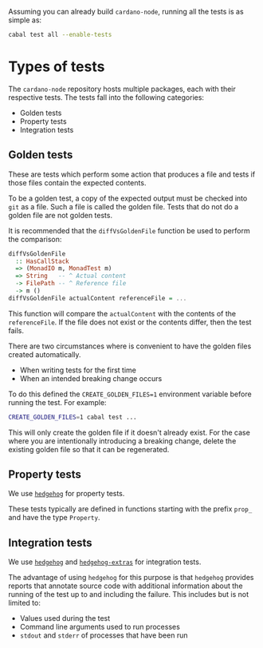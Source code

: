 Assuming you can already build `cardano-node`, running all the tests is as simple as:

```bash
cabal test all --enable-tests
```

# Types of tests

The `cardano-node` repository hosts multiple packages, each with their respective tests.  The tests fall into the following categories:

* Golden tests
* Property tests
* Integration tests

## Golden tests
These are tests which perform some action that produces a file and tests if those files contain the expected contents.

To be a golden test, a copy of the expected output must be checked into `git` as a file.  Such a file is called the golden file.  Tests that do not do a golden file are not golden tests.

It is recommended that the `diffVsGoldenFile` function be used to perform the comparison:

```haskell
diffVsGoldenFile
  :: HasCallStack
  => (MonadIO m, MonadTest m)
  => String   -- ^ Actual content
  -> FilePath -- ^ Reference file
  -> m ()
diffVsGoldenFile actualContent referenceFile = ...
```

This function will compare the `actualContent` with the contents of the `referenceFile`.  If the file does not exist or the contents differ, then the test fails.

There are two circumstances where is convenient to have the golden files created automatically.

* When writing tests for the first time
* When an intended breaking change occurs

To do this defined the `CREATE_GOLDEN_FILES=1` environment variable before running the test.  For example:

```bash
CREATE_GOLDEN_FILES=1 cabal test ...
```

This will only create the golden file if it doesn't already exist.  For the case where you are intentionally introducing a breaking change, delete the existing golden file so that it can be regenerated.

## Property tests

We use [`hedgehog`](https://github.com/hedgehogqa/haskell-hedgehog) for property tests.

These tests typically are defined in functions starting with the prefix `prop_` and have the type `Property`.

## Integration tests

We use [`hedgehog`](https://github.com/hedgehogqa/haskell-hedgehog) and [`hedgehog-extras`](https://github.com/input-output-hk/hedgehog-extras) for integration tests.

The advantage of using `hedgehog` for this purpose is that `hedgehog` provides reports that annotate source code with additional information about the running of the test up to and including the failure.  This includes but is not limited to:

* Values used during the test
* Command line arguments used to run processes
* `stdout` and `stderr` of processes that have been run


